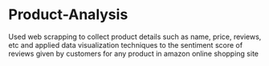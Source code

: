 # Product-Analysis
Used web scrapping to collect product details such as name, price, reviews, etc and applied data visualization techniques to the sentiment score of reviews given by customers for any product in amazon online shopping site

